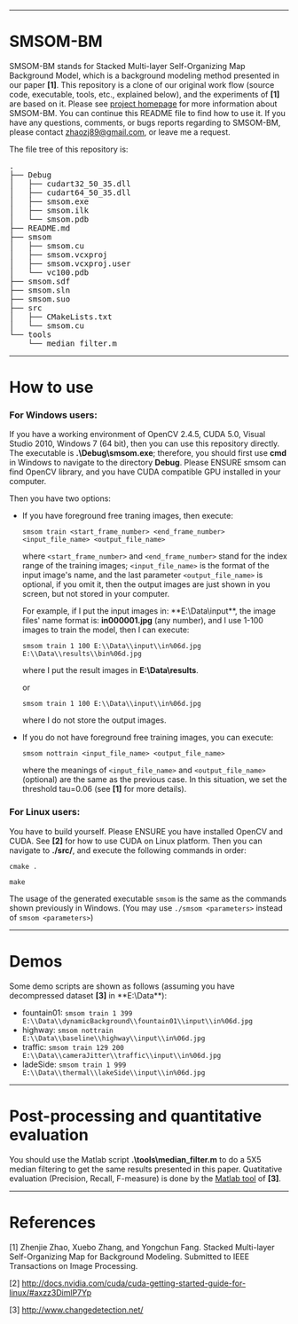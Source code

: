 
------------------------------------------------------------

# SMSOM-BM

SMSOM-BM stands for Stacked Multi-layer Self-Organizing Map Background Model, which is a background modeling method presented in our paper **[1]**. This repository is a clone of our original work flow (source code, executable, tools, etc., explained below), and the experiments of **[1]** are based on it. Please see [project homepage][project homepage] for more information about SMSOM-BM. You can continue this README file to find how to use it. If you have any questions, comments, or bugs reports regarding to SMSOM-BM, please contact zhaozj89@gmail.com, or leave me a request.

The file tree of this repository is:

<pre>
.
├── Debug
│   ├── cudart32_50_35.dll
│   ├── cudart64_50_35.dll
│   ├── smsom.exe
│   ├── smsom.ilk
│   └── smsom.pdb
├── README.md
├── smsom
│   ├── smsom.cu
│   ├── smsom.vcxproj
│   ├── smsom.vcxproj.user
│   └── vc100.pdb
├── smsom.sdf
├── smsom.sln
├── smsom.suo
├── src
│   ├── CMakeLists.txt
│   └── smsom.cu
└── tools
    └── median_filter.m
</pre>

------------------------------------------------------------

# How to use


### For Windows users:

If you have a working environment of OpenCV 2.4.5, CUDA 5.0, Visual Studio 2010, Windows 7 (64 bit), then you can use this repository directly. The executable is **.\Debug\smsom.exe**; therefore, you should first use **cmd** in Windows to navigate to the directory **Debug**. Please ENSURE smsom can find OpenCV library, and you have CUDA compatible GPU installed in your computer.


Then you have two options:

* If you have foreground free traning images, then execute:

  `smsom train <start_frame_number> <end_frame_number> <input_file_name> <output_file_name>`
    
  where `<start_frame_number>` and `<end_frame_number>` stand for the index range of the training images; `<input_file_name>`     is the format of the input image's name, and the last parameter `<output_file_name>` is optional, if you omit it, then the      output images are just shown in you screen, but not stored in your computer. 

  For example, if I put the input images in: **E:\Data\input\**, 
  the image files' name format is: **in000001.jpg** (any number), and I use 1-100 images to train the model, then I can execute:

  `smsom train 1 100 E:\\Data\\input\\in%06d.jpg E:\\Data\\results\\bin%06d.jpg`

  where I put the result images in **E:\Data\results**.

  or

  `smsom train 1 100 E:\\Data\\input\\in%06d.jpg`

  where I do not store the output images.
  
* If you do not have foreground free training images, you can execute:
  
  `smsom nottrain <input_file_name> <output_file_name>`

  where the meanings of `<input_file_name>` and `<output_file_name>` (optional) are the same as the previous case. In this situation, we set the threshold tau=0.06 (see **[1]** for more details). 
 
### For Linux users:


You have to build yourself. Please ENSURE you have installed OpenCV and CUDA. See **[2]** for how to use CUDA on Linux platform. Then you can navigate to **./src/**, and execute the following commands in order:

`cmake .`

`make`

The usage of the generated executable `smsom` is the same as the commands shown previously in Windows. (You may use `./smsom <parameters>` instead of `smsom <parameters>`)

------------------------------------------------------------

# Demos

Some demo scripts are shown as follows (assuming you have decompressed dataset **[3]** in **E:\Data\**):

* fountain01: ``smsom train 1 399 E:\\Data\\dynamicBackground\\fountain01\\input\\in%06d.jpg``
* highway: ``smsom nottrain E:\\Data\\baseline\\highway\\input\\in%06d.jpg``
* traffic: ``smsom train 129 200 E:\\Data\\cameraJitter\\traffic\\input\\in%06d.jpg``
* ladeSide: ``smsom train 1 999 E:\\Data\\thermal\\lakeSide\\input\\in%06d.jpg``

------------------------------------------------------------

# Post-processing and quantitative evaluation

You should use the Matlab script **.\tools\median_filter.m** to do a 5X5 median filtering to get the same results presented in this paper. Quatitative evaluation (Precision, Recall, F-measure) is done by the [Matlab tool][Matlab tool] of **[3]**.

------------------------------------------------------------

# References

[1] Zhenjie Zhao, Xuebo Zhang, and Yongchun Fang. Stacked Multi-layer Self-Organizing Map for
Background Modeling. Submitted to IEEE Transactions on Image Processing.

[2] http://docs.nvidia.com/cuda/cuda-getting-started-guide-for-linux/#axzz3DimlP7Yp

[3] http://www.changedetection.net/


[project homepage]: http://zhaozj89.github.io/SMSOM/

[Matlab tool]: http://wordpress-jodoin.dmi.usherb.ca/static/code/MatlabCode2012.zip